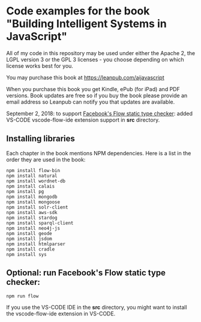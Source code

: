 # Code examples for the book "Building Intelligent Systems in JavaScript"

All of my code in this repository may be used under either the Apache 2, the LGPL version 3 or the GPL 3 licenses - you choose depending on which license works best for you.

You may purchase this book at https://leanpub.com/aijavascript

When you purchase this book you get Kindle, ePub (for iPad) and PDF versions. Book updates are free so if you buy the book please provide an email address so Leanpub can notify you that updates are available.

September 2, 2018: to support [Facebook's Flow static type checker](https://flow.org/en/): added VS-CODE vscode-flow-ide extension support in **src** directory.

## Installing libraries

Each chapter in the book mentions NPM dependencies. Here is a list in the order they are used in the book:

~~~~~~~~
npm install flow-bin
npm install natural
npm install wordnet-db
npm install calais
npm install pg
npm install mongodb
npm install mongoose
npm install solr-client
npm install aws-sdk
npm install stardog
npm install sparql-client
npm install neo4j-js
npm install geode
npm install jsdom
npm install htmlparser
npm install cradle
npm install sys
~~~~~~~~

## Optional: run Facebook's Flow static type checker:

~~~~~~~~
npm run flow
~~~~~~~~

If you use the VS-CODE IDE in the **src** directory, you might want to install the vscode-flow-ide extension in VS-CODE.
 